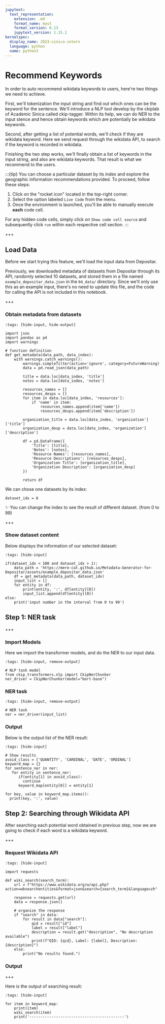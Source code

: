 ```yaml
---
jupytext:
  text_representation:
    extension: .md
    format_name: myst
    format_version: 0.13
    jupytext_version: 1.15.1
kernelspec:
  display_name: 2023-sinica-intern
  language: python
  name: python3
---
```


# Recommend Keywords
In order to auto recommend wikidata keywords to users, here're two things we need to achieve. 

First, we'll tokenization the input string and find out which ones can be the keyword for the sentence. We'll introduce a NLP tool develop by the ckiplab of Academic Sinica called ckip-tagger. Within its help, we can do NER to the input stence and hence obtain keywords which are potentially be wikidata keywords.

Second, after getting a list of potential words, we'll check if they are wikidata keyword. Here we send request through the wikidata API, to search if the keyword is recorded in wikidata.

Finishing the two step works, we'll finally obtain a list of keywords in the input string, and also are wikidata keywords. That result is what we recommend to the users.

:::{tip}
You can choose a particular dataset by its index and explore the geographic information recommendations provided. To proceed, follow these steps:
1. Click on the "rocket icon" located in the top-right corner.
2. Select the option labeled `Live Code` from the menu.
3. Once the environment is launched, you'll be able to manually execute **each** code cell.

For any hidden code cells, simply click on `Show code cell source` and subsequently click `run` within each respective cell section.
:::

+++

## Load Data
Before we start trying this feature, we'll load the input data from Depositar.

Previously, we downloaded metadata of datasets from Depositar through its API, randomly selected 10 datasets, and stored them in a file named `example_depositar_data.json` in the `04_data/` directory. Since we'll only use this as an example input, there's no need to update this file, and the code for calling the API is not included in this notebook.

+++

### Obtain metadata from datasets

```{code-cell} ipython3
:tags: [hide-input, hide-output]

import json
import pandas as pd
import warnings

# function definition
def get_metadata(data_path, data_index):
    with warnings.catch_warnings():
        warnings.simplefilter(action='ignore', category=FutureWarning)
        data = pd.read_json(data_path)

        title = data.loc[data_index, 'title']
        notes = data.loc[data_index, 'notes']

        resources_names = []
        resources_desps = []
        for item in data.loc[data_index, 'resources']:
            if 'name' in item:
                resources_names.append(item['name'])
                resources_desps.append(item['description'])

        organization_title = data.loc[data_index, 'organization']['title']
        organization_desp = data.loc[data_index, 'organization']['description']

        df = pd.DataFrame({
            'Title': [title],
            'Notes': [notes],
            'Resource Names': [resources_names],
            'Resource Descriptions': [resources_desps],
            'Organization Title': [organization_title],
            'Organization Description': [organization_desp]
        })

        return df
```

We can chose one datasets by its index:

```{code-cell} ipython3
dataset_idx = 6
```

✨ You can change the index to see the result of different dataset. (from 0 to 99)

+++

### Show dataset content
Below displays the information of our selected dataset:

```{code-cell} ipython3
:tags: [hide-input]

if(dataset_idx < 100 and dataset_idx > 1):
    data_path = 'https://mere-cat.github.io/Metadata-Generator-for-Depositar/assets/example_depositar_data.json'
    df = get_metadata(data_path, dataset_idx)
    input_list = []
    for entity in df:
        print(entity, ':', df[entity][0])
        input_list.append(df[entity][0])
else:
    print('input number in the interval from 0 to 99')
```

## Step 1: NER task

+++

### Import Models
Here we import the transformer models, and do the NER to our input data.

```{code-cell} ipython3
:tags: [hide-input, remove-output]

# NLP task model
from ckip_transformers.nlp import CkipNerChunker
ner_driver = CkipNerChunker(model="bert-base")
```

### NER task

```{code-cell} ipython3
:tags: [hide-input, remove-output]

# NER task
ner = ner_driver(input_list)
```

### Output
Below is the output list of the NER result:

```{code-cell} ipython3
:tags: [hide-input]

# Show results
avoid_class = ['QUANTITY', 'CARDINAL', 'DATE', 'ORDINAL']
keyword_map = {}
for sentence_ner in ner:
   for entity in sentence_ner:
      if(entity[1] in avoid_class):
        continue
      keyword_map[entity[0]] = entity[1]

for key, value in keyword_map.items():
  print(key, ':', value)
```

## Step 2: Searching through Wikidata API
After searching each potential word obtained in previous step, now we are going to check if each word is a wikidata keyword.

+++

### Request Wikidata API

```{code-cell} ipython3
:tags: [hide-input]

import requests

def wiki_search(search_term):
    url = f"https://www.wikidata.org/w/api.php?action=wbsearchentities&format=json&search={search_term}&language=zh"

    response = requests.get(url)
    data = response.json()

    # organize the response
    if "search" in data:
        for result in data["search"]:
            qid = result["id"]
            label = result["label"]
            description = result.get("description", "No description available")
            print(f"QID: {qid}, Label: {label}, Description: {description}")
    else:
        print("No results found.")
```

### Output

+++

Here is the output of searching result:

```{code-cell} ipython3
:tags: [hide-input]

for item in keyword_map:
    print(item)
    wiki_search(item)
    print('-------------------------------------------')
```
